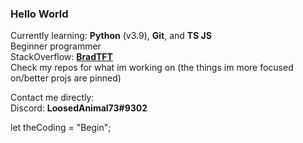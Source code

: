 ### Hello World 

Currently learning: **Python** (v3.9), **Git**, and **TS JS**<br />
Beginner programmer <br />
StackOverflow: [**BradTFT**](https://stackoverflow.com/users/18603040/bradtft)<br />
Check my repos for what im working on (the things im more focused on/better projs are pinned)<br />


Contact me directly: <br />
Discord: **LoosedAnimal73#9302** <br />

let theCoding = "Begin";
